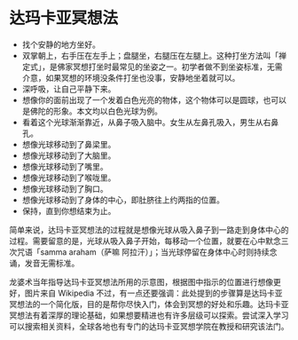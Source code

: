 # 达玛卡亚冥想法

- 找个安静的地方坐好。
- 双掌朝上，右手压在左手上；盘腿坐，右腿压在左腿上。这种打坐方法叫「禅定式」，是佛家冥想打坐时最常见的坐姿之一。初学者做不到坐姿标准，无需介意，如果冥想的环境没条件打坐也没事，安静地坐着就可以。
- 深呼吸，让自己平静下来。
- 想像你的面前出现了一个发着白色光亮的物体，这个物体可以是圆球，也可以是佛陀的形象。本文均以白色光球为例。
- 看着这个光球渐渐靠近，从鼻子吸入脑中。女生从左鼻孔吸入，男生从右鼻孔。
- 想像光球移动到了鼻梁里。
- 想像光球移动到了大脑里。
- 想像光球移动到了嘴里。
- 想像光球移动到了喉咙里。
- 想像光球移动到了胸口。
- 想像光球移动到了身体的中心，即肚脐往上约两指的位置。
- 保持，直到你想结束为止。

简单来说，达玛卡亚冥想法的过程就是想像光球从吸入鼻子到一路走到身体中心的过程。需要留意的是，光球从吸入鼻子开始，每移动一个位置，就要在心中默念三次咒语「samma araham（萨嘛 阿拉汗）」；当光球停留在身体中心时则持续念诵，发音无需标准。

龙婆术当年指导达玛卡亚冥想法所用的示意图，根据图中指示的位置进行想像更好，图片来自 Wikipedia
不过，有一点还要强调：此处提到的步骤算是达玛卡亚冥想法的一个简化版，目的是帮你尽快入门，体会到冥想的好处和乐趣。达玛卡亚冥想法有着深厚的理论基础，如果想要精进也有许多层级可以探索。尝试深入学习可以搜索相关资料，全球各地也有专门的达玛卡亚冥想学院在教授和研究该法门。
